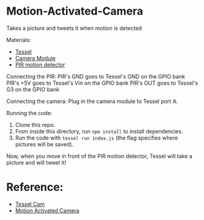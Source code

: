Motion-Activated-Camera
=======================

Takes a picture and tweets it when motion is detected

Materials:
* [Tessel](https://tessel.io)
* [Camera Module](tessel.io/modules#module-camera)
* [PIR motion detector](http://www.adafruit.com/products/189)

Connecting the PIR:
PIR's GND goes to Tessel's GND on the GPIO bank
PIR's +5V goes to Tessel's Vin on the GPIO bank
PIR's OUT goes to Tessel's G3 on the GPIO bank

Connecting the camera:
Plug in the camera module to Tessel port A.

Running the code:

1. Clone this repo.
1. From inside this directory, run `npm install` to install dependencies.
1. Run the code with `tessel run index.js` (the flag specifies where pictures will be saved).

Now, when you move in front of the PIR motion detector, Tessel will take a picture and will tweet it!


Reference:
==========

* [Tessel Cam](https://projects.tessel.io/projects/tesselcam)
* [Motion Activated Camera](https://projects.tessel.io/projects/motion-activated-camera)
